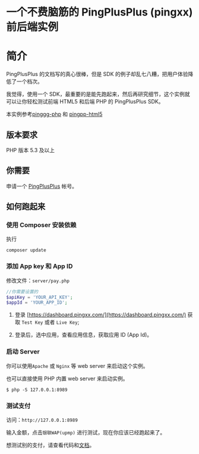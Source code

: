 # 一个不费脑筋的 PingPlusPlus (pingxx) 前后端实例

# 简介

PingPlusPlus 的文档写的真心很棒，但是 SDK 的例子却乱七八糟，把用户体验降低了一个档次。

我觉得，使用一个 SDK，最重要的是能先跑起来，然后再研究细节，这个实例就可以让你轻松测试前端 HTML5 和后端 PHP 的 PingPlusPlus SDK。

本实例参考[pinggg-php](https://github.com/PingPlusPlus/pingpp-php) 和 [pingpp-html5](https://github.com/PingPlusPlus/pingpp-html5/)

## 版本要求
PHP 版本 5.3 及以上

## 你需要
申请一个 [PingPlusPlus](https://dashboard.pingxx.com/register) 帐号。

## 如何跑起来
### 使用 Composer 安装依赖
执行
```
composer update
```

### 添加 App key 和 App ID

修改文件：`server/pay.php`

```php
//你需要设置的
$apiKey = 'YOUR_API_KEY';
$appId = 'YOUR_APP_ID';
```


1. 登录 [https://dashboard.pingxx.com/](https://dashboard.pingxx.com/) 获取 `Test Key` 或者 `Live Key`;

2. 登录后，选中应用，查看应用信息，获取应用 ID (App Id)。

### 启动 Server

你可以使用`Apache` 或 `Nginx` 等 web server 来启动这个实例。

也可以直接使用 PHP 内置 web server 来启动实例。

```
$ php -S 127.0.0.1:8989
```

### 测试支付

访问：`http://127.0.0.1:8989`

输入金额，点击`银联WAP(upmp)` 进行测试，现在你应该已经跑起来了。

想测试别的支付，请查看代码和[文档](https://pingxx.com/guidance)。

